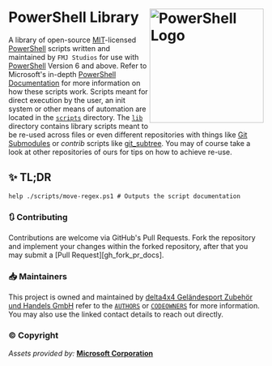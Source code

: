 # PowerShell Library <img src="https://raw.githubusercontent.com/PowerShell/PowerShell/master/assets/Powershell_256.png" alt="PowerShell Logo" align="right" width="225"/>

A library of open-source [MIT][license]-licensed [PowerShell][powershell] scripts written and maintained by `FMJ Studios` for use with [PowerShell][powershell] Version 6 and above. Refer to Microsoft's in-depth [PowerShell Documentation][powershell_docs] for more information on how these scripts work. Scripts meant for direct execution by the user, an init system or other means of automation are located in the [`scripts`](scripts) directory. The [`lib`](lib) directory contains library scripts meant to be re-used across files or even different repositories with things like [Git Submodules][git_submodules] or _contrib_ scripts like [git_subtree]. You may of course take a look at other repositories of ours for tips on how to achieve re-use.

## ✨ TL;DR

```pwsh
help ./scripts/move-regex.ps1 # Outputs the script documentation
```

### 🔃 Contributing

Contributions are welcome via GitHub's Pull Requests. Fork the repository and implement your changes within the forked
repository, after that you may submit a [Pull Request][gh_fork_pr_docs].

### 📥 Maintainers

This project is owned and maintained by [delta4x4 Geländesport Zubehör und Handels GmbH](https://delta4x4.com) refer to
the [`AUTHORS`](.github/AUTHORS) or [`CODEOWNERS`](.github/CODEOWNERS) for more information. You may also use the linked
contact details to reach out directly.

### ©️ Copyright

_Assets provided by:_ **[Microsoft Corporation][microsoft]**

<!-- File references -->

[license]: LICENSE

<!-- General links -->

[microsoft]: https://www.microsoft.com/

[powershell]: https://github.com/PowerShell/PowerShell

[powershell_docs]: https://learn.microsoft.com/de-de/powershell/

[git_submodules]: https://git-scm.com/book/en/v2/Git-Tools-Submodules

[git_subtree]: https://www.atlassian.com/git/tutorials/git-subtree
